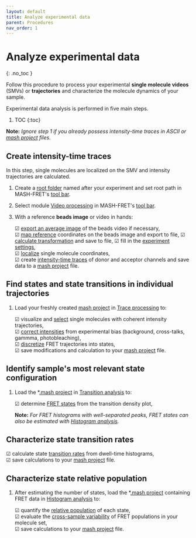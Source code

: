 ```yaml
---
layout: default
title: Analyze experimental data
parent: Procedures
nav_order: 1
---
```



# Analyze experimental data
{: .no_toc }

Follow this procedure to process your experimental **single molecule videos** (SMVs) or **trajectories** and characterize the molecule dynamics of your sample.

Experimental data analysis is performed in five main steps.

1. TOC
{:toc}

**Note:** *Ignore step 1 if you already possess intensity-time traces in ASCII or [mash project](output-files/mash-mash-project.html) files.*


## Create intensity-time traces

In this step, single molecules are localized on the SMV and intensity trajectories are calculated.

1. Create a <u>root folder</u> named after your experiment and set root path in MASH-FRET's <u>tool bar</u>.
1. Select module [Video processing](docs/video-processing/video-processing.html) in MASH-FRET's <u>tool bar</u>.
1. With a reference **beads image** or video in hands:  
     
   &#9745; <u>export an average image</u> of the beads video if necessary,  
   &#9745; <u>map reference</u> coordinates on the beads image and export to file, 
   &#9745; <u>calculate transformation</u> and save to file, 
   &#9745; fill in the <u>experiment settings</u>,  
   &#9745; <u>localize</u> single molecule coordinates,  
   &#9745; create <u>intensity-time traces</u> of donor and acceptor channels and save data to a [mash project](output-files/mash-mash-project.html) file.

   
## Find states and state transitions in individual trajectories
   
1. Load your freshly created [mash project](output-files/mash-mash-project.html) in [Trace processing](docs/trace-processing/trace-processing.html) to:  
     
   &#9745; visualize and <u>select</u> single molecules with coherent intensity trajectories,  
   &#9745; <u>correct intensities</u> from experimental bias (background, cross-talks, gammma, photobleaching),  
   &#9745;  <u>discretize</u> FRET trajectories into states,  
   &#9745; save modifications and calculation to your [mash project](output-files/mash-mash-project.html) file.
   

## Identify sample's most relevant state configuration

1. Load the *[.mash project](output-files/mash-mash-project.html) in [Transition analysis](docs/transition-analysis/transition-analysis.html) to:  
     
   &#9745; determine <u>FRET states</u> from the transition density plot,  
     
   **Note:** *For FRET histograms with well-separated peaks, FRET states can also be estimated with [Histogram analysis](docs/histogram-analysis/histogram-analysis.html).*


## Characterize state transition rates

   &#9745; calculate state <u>transition rates</u> from dwell-time histograms,  
   &#9745; save calculations to your [mash project](output-files/mash-mash-project.html) file.  

   
## Characterize state relative population

1. After estimating the number of states, load the *[.mash project](output-files/mash-mash-project.html)  containing FRET data in [Histogram analysis](histogram-analysis/histogram-analysis.html) to:  
     
   &#9745; quantify the <u>relative population</u> of each state,  
   &#9745; evaluate the <u>cross-sample variability</u> of FRET populations in your molecule set,  
   &#9745; save calculations to your [mash project](output-files/mash-mash-project.html) file.

